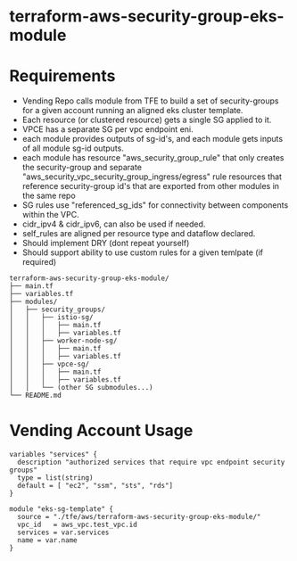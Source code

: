 # terraform-aws-security-group-eks-module

# Requirements
- Vending Repo calls module from TFE to build a set of security-groups for a given account running an aligned eks cluster template. 
- Each resource (or clustered resource) gets a single SG applied to it. 
- VPCE has a separate SG per vpc endpoint eni. 
- each module provides outputs of sg-id's, and each module gets inputs of all module sg-id outputs. 
- each module has resource "aws_security_group_rule" that only creates the security-group and separate "aws_security_vpc_security_group_ingress/egress" rule resources that reference security-group id's that are exported from other modules in the same repo
- SG rules use "referenced_sg_ids" for connectivity between components within the VPC. 
- cidr_ipv4 & cidr_ipv6, can also be used if needed. 
- self_rules are aligned per resource type and dataflow declared. 
- Should implement DRY (dont repeat yourself)
- Should support ability to use custom rules for a given temlpate (if required) 

```
terraform-aws-security-group-eks-module/
├── main.tf
├── variables.tf
├── modules/
│   ├── security_groups/
│   │   ├── istio-sg/
│   │   │   ├── main.tf
│   │   │   ├── variables.tf
│   │   ├── worker-node-sg/
│   │   │   ├── main.tf
│   │   │   ├── variables.tf
│   │   ├── vpce-sg/
│   │   │   ├── main.tf
│   │   │   ├── variables.tf
│   │   └── (other SG submodules...)
└── README.md
```

# Vending Account Usage

```
variables "services" {
  description "authorized services that require vpc endpoint security groups"
  type = list(string)
  default = [ "ec2", "ssm", "sts", "rds"]
}

module "eks-sg-template" {
  source = "./tfe/aws/terraform-aws-security-group-eks-module/"
  vpc_id   = aws_vpc.test_vpc.id
  services = var.services
  name = var.name
}
```
 

